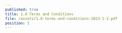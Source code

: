 ```yaml
---
published: true
title: 1.0 Terms and Conditions
file: /assets/1.0-terms-and-conditions-2023-1-2.pdf
position: 1
---
```

